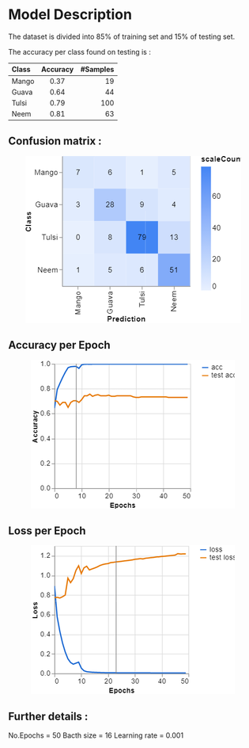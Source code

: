 # Model Description

The dataset is divided into 85% of training set and 15% of testing set.

The accuracy per class found on testing is :

<div align = 'center'>

| Class         | Accuracy        | #Samples   |
| :------------ |:---------------:| -----:     |
| Mango         | 0.37              |  19      |
| Guava         | 0.64              |  44      |
| Tulsi         | 0.79              |  100     |
| Neem          | 0.81              |  63      |

</div>


## Confusion matrix :


<div align = 'center'><img src = '..\Images\Confusion matrix.png'></div>


## Accuracy per Epoch
<div align = 'center'><img src = '..\Images\Accuracy per epoch.png'></div>

## Loss per Epoch
<div align = 'center'><img src = '..\Images\Loss per epoch.png'></div>

## Further details :

No.Epochs = 50
Bacth size = 16
Learning rate = 0.001


